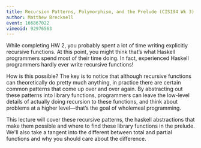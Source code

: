 ```yaml
---
title: Recursion Patterns, Polymorphism, and the Prelude (CIS194 Wk 3)
author: Matthew Brecknell
event: 166867022
vimeoid: 92976563
---
```


While completing HW 2, you probably spent a lot of time writing explicitly
recursive functions. At this point, you might think that’s what Haskell
programmers spend most of their time doing. In fact, experienced Haskell
programmers hardly ever write recursive functions!

How is this possible? The key is to notice that although recursive functions
can theoretically do pretty much anything, in practice there are certain common
patterns that come up over and over again. By abstracting out these patterns
into library functions, programmers can leave the low-level details of actually
doing recursion to these functions, and think about problems at a higher
level—that’s the goal of wholemeal programming.

This lecture will cover these recursive patterns, the haskell abstractions that
make them possible and where to find these library functions in the prelude.
We'll also take a tangent into the different between total and partial
functions and why you should care about the difference. 
